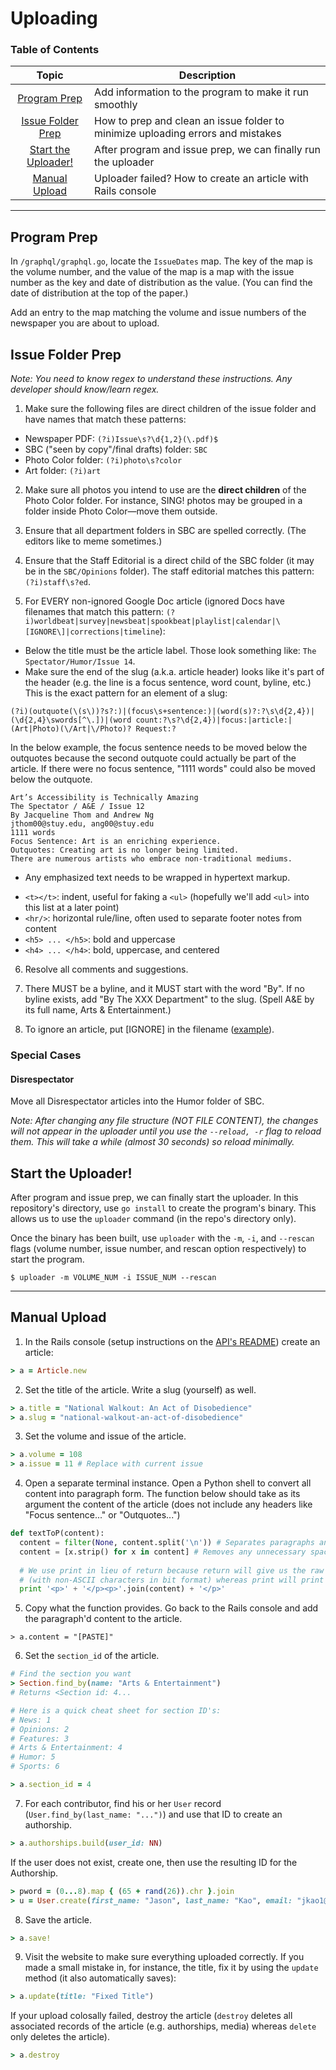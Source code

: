# Uploading

### Table of Contents
Topic | Description
:---:| ---
[Program Prep](#program-prep) | Add information to the program to make it run smoothly
[Issue Folder Prep](#issue-folder-prep) | How to prep and clean an issue folder to minimize uploading errors and mistakes
[Start the Uploader!](#start-the-uploader) | After program and issue prep, we can finally run the uploader
[Manual Upload](#manual-upload) | Uploader failed? How to create an article with Rails console

------

## Program Prep

In `/graphql/graphql.go`, locate the `IssueDates` map. The key of the map is the volume number, and the value of the map is a map with the issue number as the key and date of distribution as the value. (You can find the date of distribution at the top of the paper.)

Add an entry to the map matching the volume and issue numbers of the newspaper you are about to upload.

## Issue Folder Prep

_Note: You need to know regex to understand these instructions. Any developer should know/learn regex._

1. Make sure the following files are direct children of the issue folder and have names that match these patterns:
- Newspaper PDF: `(?i)Issue\s?\d{1,2}(\.pdf)$`
- SBC ("seen by copy"/final drafts) folder: `SBC`
- Photo Color folder: `(?i)photo\s?color`
- Art folder: `(?i)art`

2. Make sure all photos you intend to use are the **direct children** of the Photo Color folder. For instance, SING! photos may be grouped in a folder inside Photo Color—move them outside.

3. Ensure that all department folders in SBC are spelled correctly. (The editors like to meme sometimes.)

4. Ensure that the Staff Editorial is a direct child of the SBC folder (it may be in the `SBC/Opinions` folder). The staff editorial matches this pattern: `(?i)staff\s?ed`.

5. For EVERY non-ignored Google Doc article (ignored Docs have filenames that match this pattern: `(?i)worldbeat|survey|newsbeat|spookbeat|playlist|calendar|\[IGNORE\]|corrections|timeline`):
- Below the title must be the article label. Those look something like: `The Spectator/Humor/Issue 14`.
- Make sure the end of the slug (a.k.a. article header) looks like it's part of the header (e.g. the line is a focus sentence, word count, byline, etc.) This is the exact pattern for an element of a slug:
```
(?i)(outquote(\(s\))?s?:)|(focus\s+sentence:)|(word(s)?:?\s\d{2,4})|(\d{2,4}\swords[^\.])|(word count:?\s?\d{2,4})|focus:|article:|(Art|Photo)(\/Art|\/Photo)? Request:?
```
In the below example, the focus sentence needs to be moved below the outquotes because the second outquote could actually be part of the article. If there were no focus sentence, "1111 words" could also be moved below the outquote.
```
Art’s Accessibility is Technically Amazing
The Spectator / A&E / Issue 12
By Jacqueline Thom and Andrew Ng
jthom00@stuy.edu, ang00@stuy.edu
1111 words
Focus Sentence: Art is an enriching experience.
Outquotes: Creating art is no longer being limited.
There are numerous artists who embrace non-traditional mediums.
```
-  Any emphasized text needs to be wrapped in hypertext markup.
  * `<t></t>`: indent, useful for faking a `<ul>` (hopefully we'll add `<ul>` into this list at a later point)
  * `<hr/>`: horizontal rule/line, often used to separate footer notes from content
  * `<h5> ... </h5>`: bold and uppercase
  * `<h4> ... </h4>`: bold, uppercase, and centered
 
6. Resolve all comments and suggestions.

7. There MUST be a byline, and it MUST start with the word "By". If no byline exists, add "By The XXX Department" to the slug. (Spell A&E by its full name, Arts & Entertainment.)

8. To ignore an article, put [IGNORE] in the filename ([example](https://docs.google.com/document/d/1Mxiiiq6KShSGRP446Hnvhh6U1Q0Rkz9CMnUVEXLoeO8/edit?usp=sharing)).

### Special Cases

#### Disrespectator

Move all Disrespectator articles into the Humor folder of SBC.

_Note: After changing any file structure (NOT FILE CONTENT), the changes will not appear in the uploader until you use the `--reload, -r` flag to reload them. This will take a while (almost 30 seconds) so reload minimally._

## Start the Uploader!

After program and issue prep, we can finally start the uploader. In this repository's directory, use `go install` to create the program's binary. This allows us to use the `uploader` command (in the repo's directory only).

Once the binary has been built, use `uploader` with the `-m`, `-i`, and `--rescan` flags (volume number, issue number, and rescan option respectively) to start the program.
```
$ uploader -m VOLUME_NUM -i ISSUE_NUM --rescan
```

------

## Manual Upload

1. In the Rails console (setup instructions on the [API's README](https://github.com/stuyspec/stuy-spec-api)) create an article:
```rb
> a = Article.new
```

2. Set the title of the article. Write a slug (yourself) as well.
```rb
> a.title = "National Walkout: An Act of Disobedience"
> a.slug = "national-walkout-an-act-of-disobedience"
```

3. Set the volume and issue of the article.
```rb
> a.volume = 108
> a.issue = 11 # Replace with current issue
```

4. Open a separate terminal instance. Open a Python shell to convert all content into paragraph form. The function below should take as its argument the content of the article (does not include any headers like "Focus sentence..." or "Outquotes...")
```py
def textToP(content):  
  content = filter(None, content.split('\n')) # Separates paragraphs and removes all empty lines  
  content = [x.strip() for x in content] # Removes any unnecessary spaces in paragraphs
 
  # We use print in lieu of return because return will give us the raw string 
  # (with non-ASCII characters in bit format) whereas print will print unicode.
  print '<p>' + '</p><p>'.join(content) + '</p>'
```

5. Copy what the function provides. Go back to the Rails console and add the paragraph'd content to the article.
```
> a.content = "[PASTE]"
```

6. Set the `section_id` of the article.
```rb
# Find the section you want
> Section.find_by(name: "Arts & Entertainment")
# Returns <Section id: 4...

# Here is a quick cheat sheet for section ID's:
# News: 1
# Opinions: 2
# Features: 3
# Arts & Entertainment: 4
# Humor: 5
# Sports: 6

> a.section_id = 4
```

7. For each contributor, find his or her `User` record (`User.find_by(last_name: "...")`) and use that ID to create an authorship.
```rb
> a.authorships.build(user_id: NN)
```

If the user does not exist, create one, then use the resulting ID for the Authorship.
```rb
> pword = (0...8).map { (65 + rand(26)).chr }.join
> u = User.create(first_name: "Jason", last_name: "Kao", email: "jkao1@stuy.edu", password: "pword", password_confirmation: "pword")
```

8. Save the article.
```rb
> a.save!
```

9. Visit the website to make sure everything uploaded correctly. If you made a small mistake in, for instance, the title, fix it by using the `update` method (it also automatically saves):
```rb
> a.update(title: "Fixed Title")
```

If your upload colosally failed, destroy the article (`destroy` deletes all associated records of the article (e.g. authorships, media) whereas `delete` only deletes the article).
```rb
> a.destroy
```
